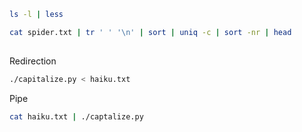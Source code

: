 ```bash
ls -l | less

cat spider.txt | tr ' ' '\n' | sort | uniq -c | sort -nr | head
      
```

Redirection

```bash
./capitalize.py < haiku.txt
```

Pipe

```bash
cat haiku.txt | ./captalize.py
```